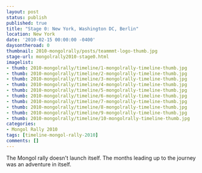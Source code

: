 ```yaml
---
layout: post
status: publish
published: true
title: "Stage 0: New York, Washington DC, Berlin"
location: New York
date: '2010-02-15 00:00:00 -0400'
daysontheroad: 0
thumbnail: 2010-mongolrally/posts/teammmt-logo-thumb.jpg
stage-url: mongolrally2010-stage0.html
imagelist:
- thumb: 2010-mongolrally/timeline/1-mongolrally-timeline-thumb.jpg
- thumb: 2010-mongolrally/timeline/2-mongolrally-timeline-thumb.jpg
- thumb: 2010-mongolrally/timeline/3-mongolrally-timeline-thumb.jpg
- thumb: 2010-mongolrally/timeline/4-mongolrally-timeline-thumb.jpg
- thumb: 2010-mongolrally/timeline/5-mongolrally-timeline-thumb.jpg
- thumb: 2010-mongolrally/timeline/6-mongolrally-timeline-thumb.jpg
- thumb: 2010-mongolrally/timeline/7-mongolrally-timeline-thumb.jpg
- thumb: 2010-mongolrally/timeline/8-mongolrally-timeline-thumb.jpg
- thumb: 2010-mongolrally/timeline/9-mongolrally-timeline-thumb.jpg
- thumb: 2010-mongolrally/timeline/10-mongolrally-timeline-thumb.jpg
categories:
- Mongol Rally 2010
tags: [timeline-mongol-rally-2010]
comments: []
---
```

The Mongol rally doesn't launch itself. The months leading up to the journey
was an adventure in itself.
